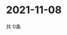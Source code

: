 # 2021-11-08
  共 0条

  <!-- BEGIN -->
  <!-- 最后更新时间Mon Nov 08 2021 11:02:44 GMT+0000 (Coordinated Universal Time) -->
  
  <!-- END -->
  
  